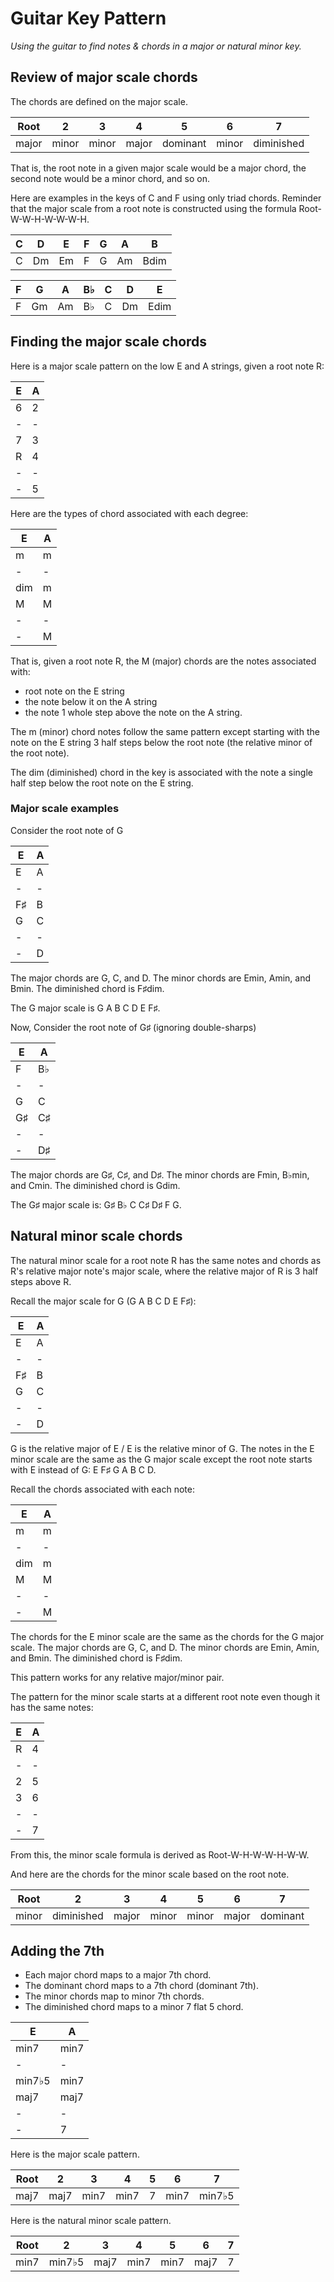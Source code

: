 # Guitar Key Pattern

_Using the guitar to find notes & chords in a major or natural minor key._

## Review of major scale chords

The chords are defined on the major scale.

| Root  |     2 |     3 |     4 |        5 |     6 |          7 |
|-------|-------|-------|-------|----------|-------|------------|
| major | minor | minor | major | dominant | minor | diminished |

That is, the root note in a given major scale would be a major chord, the second note would be a minor chord, and so on.

Here are examples in the keys of C and F using only triad chords. Reminder that the major scale from a root note is constructed using the formula Root-W-W-H-W-W-W-H.

| C | D  | E  | F | G  | A  | B    |
|---|----|----|---|----|----|------|
| C | Dm | Em | F | G  | Am | Bdim |

| F | G  | A  | B♭ | C | D  | E    |
|---|----|----|----|---|----|------|
| F | Gm | Am | B♭ | C | Dm | Edim |

## Finding the major scale chords

Here is a major scale pattern on the low E and A strings, given a root note R:

| E | A |
|---|---|
| 6 | 2 |
| - | - |
| 7 | 3 |
| R | 4 |
| - | - |
| - | 5 |

Here are the types of chord associated with each degree:

| E   | A |
|-----|---|
| m   | m |
| -   | - |
| dim | m |
| M   | M |
| -   | - |
| -   | M |

That is, given a root note R, the M (major) chords are the notes associated with:

 - root note on the E string
 - the note below it on the A string
 - the note 1 whole step above the note on the A string.

The m (minor) chord notes follow the same pattern except starting with the note on the E string 3 half steps below the root note (the relative minor of the root note).

The dim (diminished) chord in the key is associated with the note a single half step below the root note on the E string.

### Major scale examples

Consider the root note of G

| E  | A |
|----|---|
| E  | A |
| -  | - |
| F♯ | B |
| G  | C |
| -  | - |
| -  | D |

The major chords are G, C, and D. The minor chords are Emin, Amin, and Bmin. The diminished chord is F♯dim.

The G major scale is G A B C D E F♯.

Now, Consider the root note of G♯ (ignoring double-sharps)

| E  | A  |
|----|----|
| F  | B♭ |
| -  | -  |
| G  | C  |
| G♯ | C♯ |
| -  | -  |
| -  | D♯ |

The major chords are G♯, C♯, and D♯. The minor chords are Fmin, B♭min, and Cmin. The diminished chord is Gdim.

The G♯ major scale is: G♯ B♭ C C♯ D♯ F G.

## Natural minor scale chords

The natural minor scale for a root note R has the same notes and chords as R's relative major note's major scale, where the relative major of R is 3 half steps above R.

Recall the major scale for G (G A B C D E F♯):

| E  | A |
|----|---|
| E  | A |
| -  | - |
| F♯ | B |
| G  | C |
| -  | - |
| -  | D |

G is the relative major of E / E is the relative minor of G. The notes in the E minor scale are the same as the G major scale except the root note starts with E instead of G: E F♯ G A B C D.

Recall the chords associated with each note:

| E   | A |
|-----|---|
| m   | m |
| -   | - |
| dim | m |
| M   | M |
| -   | - |
| -   | M |

The chords for the E minor scale are the same as the chords for the G major scale. The major chords are G, C, and D. The minor chords are Emin, Amin, and Bmin. The diminished chord is F♯dim.

This pattern works for any relative major/minor pair.

The pattern for the minor scale starts at a different root note even though it has the same notes:

| E | A |
|---|---|
| R | 4 |
| - | - |
| 2 | 5 |
| 3 | 6 |
| - | - |
| - | 7 |

From this, the minor scale formula is derived as Root-W-H-W-W-H-W-W.

And here are the chords for the minor scale based on the root note.

| Root  |          2 |     3 |     4 |     5 |     6 |        7 |
|-------|------------|-------|-------|-------|-------|----------|
| minor | diminished | major | minor | minor | major | dominant |

## Adding the 7th

- Each major chord maps to a major 7th chord.
- The dominant chord maps to a 7th chord (dominant 7th).
- The minor chords map to minor 7th chords.
- The diminished chord maps to a minor 7 flat 5 chord.

| E      | A    |
|--------|------|
| min7   | min7 |
| -      | -    |
| min7♭5 | min7 |
| maj7   | maj7 |
| -      | -    |
| -      | 7    |

Here is the major scale pattern.

| Root |    2 |    3 |    4 | 5 |    6 |      7 |
|------|------|------|------|---|------|--------|
| maj7 | maj7 | min7 | min7 | 7 | min7 | min7♭5 |

Here is the natural minor scale pattern.

| Root |      2 |    3 |    4 |    5 |    6 | 7 |
|------|--------|------|------|------|------|---|
| min7 | min7♭5 | maj7 | min7 | min7 | maj7 | 7 |

